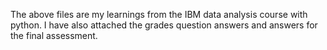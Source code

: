 The above files are my learnings from the IBM data analysis course with python.
I have also attached the grades question answers and answers for the final assessment.
